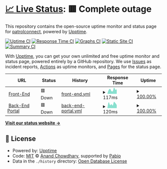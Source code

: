 # [📈 Live Status](https://patrolconnect.github.io/upptime): <!--live status--> **🟥 Complete outage**

This repository contains the open-source uptime monitor and status page for [patrolconnect](https://patrolconnect.github.io/upptime), powered by [Upptime](https://github.com/upptime/upptime).

[![Uptime CI](https://github.com/patrolconnect/upptime/workflows/Uptime%20CI/badge.svg)](https://github.com/patrolconnect/upptime/actions?query=workflow%3A%22Uptime+CI%22)
[![Response Time CI](https://github.com/patrolconnect/upptime/workflows/Response%20Time%20CI/badge.svg)](https://github.com/patrolconnect/upptime/actions?query=workflow%3A%22Response+Time+CI%22)
[![Graphs CI](https://github.com/patrolconnect/upptime/workflows/Graphs%20CI/badge.svg)](https://github.com/patrolconnect/upptime/actions?query=workflow%3A%22Graphs+CI%22)
[![Static Site CI](https://github.com/patrolconnect/upptime/workflows/Static%20Site%20CI/badge.svg)](https://github.com/patrolconnect/upptime/actions?query=workflow%3A%22Static+Site+CI%22)
[![Summary CI](https://github.com/patrolconnect/upptime/workflows/Summary%20CI/badge.svg)](https://github.com/patrolconnect/upptime/actions?query=workflow%3A%22Summary+CI%22)

With [Upptime](https://upptime.js.org), you can get your own unlimited and free uptime monitor and status page, powered entirely by a GitHub repository. We use [Issues](https://github.com/patrolconnect/upptime/issues) as incident reports, [Actions](https://github.com/patrolconnect/upptime/actions) as uptime monitors, and [Pages](https://patrolconnect.github.io/upptime) for the status page.

<!--start: status pages-->
<!-- This summary is generated by Upptime (https://github.com/upptime/upptime) -->
<!-- Do not edit this manually, your changes will be overwritten -->
<!-- prettier-ignore -->
| URL | Status | History | Response Time | Uptime |
| --- | ------ | ------- | ------------- | ------ |
| <img alt="" src="https://icons.duckduckgo.com/ip3/info.patrol-connect.com.ico" height="13"> [Front-End](https://info.patrol-connect.com) | 🟥 Down | [front-end.yml](https://github.com/patrolconnect/upptime/commits/HEAD/history/front-end.yml) | <details><summary><img alt="Response time graph" src="./graphs/front-end/response-time-week.png" height="20"> 117ms</summary><br><a href="https://patrolconnect.github.io/upptime/history/front-end"><img alt="Response time 121" src="https://img.shields.io/endpoint?url=https%3A%2F%2Fraw.githubusercontent.com%2Fpatrolconnect%2Fupptime%2FHEAD%2Fapi%2Ffront-end%2Fresponse-time.json"></a><br><a href="https://patrolconnect.github.io/upptime/history/front-end"><img alt="24-hour response time 127" src="https://img.shields.io/endpoint?url=https%3A%2F%2Fraw.githubusercontent.com%2Fpatrolconnect%2Fupptime%2FHEAD%2Fapi%2Ffront-end%2Fresponse-time-day.json"></a><br><a href="https://patrolconnect.github.io/upptime/history/front-end"><img alt="7-day response time 117" src="https://img.shields.io/endpoint?url=https%3A%2F%2Fraw.githubusercontent.com%2Fpatrolconnect%2Fupptime%2FHEAD%2Fapi%2Ffront-end%2Fresponse-time-week.json"></a><br><a href="https://patrolconnect.github.io/upptime/history/front-end"><img alt="30-day response time 120" src="https://img.shields.io/endpoint?url=https%3A%2F%2Fraw.githubusercontent.com%2Fpatrolconnect%2Fupptime%2FHEAD%2Fapi%2Ffront-end%2Fresponse-time-month.json"></a><br><a href="https://patrolconnect.github.io/upptime/history/front-end"><img alt="1-year response time 121" src="https://img.shields.io/endpoint?url=https%3A%2F%2Fraw.githubusercontent.com%2Fpatrolconnect%2Fupptime%2FHEAD%2Fapi%2Ffront-end%2Fresponse-time-year.json"></a></details> | <details><summary><a href="https://patrolconnect.github.io/upptime/history/front-end">100.00%</a></summary><a href="https://patrolconnect.github.io/upptime/history/front-end"><img alt="All-time uptime 100.00%" src="https://img.shields.io/endpoint?url=https%3A%2F%2Fraw.githubusercontent.com%2Fpatrolconnect%2Fupptime%2FHEAD%2Fapi%2Ffront-end%2Fuptime.json"></a><br><a href="https://patrolconnect.github.io/upptime/history/front-end"><img alt="24-hour uptime 100.00%" src="https://img.shields.io/endpoint?url=https%3A%2F%2Fraw.githubusercontent.com%2Fpatrolconnect%2Fupptime%2FHEAD%2Fapi%2Ffront-end%2Fuptime-day.json"></a><br><a href="https://patrolconnect.github.io/upptime/history/front-end"><img alt="7-day uptime 100.00%" src="https://img.shields.io/endpoint?url=https%3A%2F%2Fraw.githubusercontent.com%2Fpatrolconnect%2Fupptime%2FHEAD%2Fapi%2Ffront-end%2Fuptime-week.json"></a><br><a href="https://patrolconnect.github.io/upptime/history/front-end"><img alt="30-day uptime 100.00%" src="https://img.shields.io/endpoint?url=https%3A%2F%2Fraw.githubusercontent.com%2Fpatrolconnect%2Fupptime%2FHEAD%2Fapi%2Ffront-end%2Fuptime-month.json"></a><br><a href="https://patrolconnect.github.io/upptime/history/front-end"><img alt="1-year uptime 100.00%" src="https://img.shields.io/endpoint?url=https%3A%2F%2Fraw.githubusercontent.com%2Fpatrolconnect%2Fupptime%2FHEAD%2Fapi%2Ffront-end%2Fuptime-year.json"></a></details>
| <img alt="" src="https://icons.duckduckgo.com/ip3/www.patrol-connect.com.ico" height="13"> [Back-End Portal](https://www.patrol-connect.com) | 🟥 Down | [back-end-portal.yml](https://github.com/patrolconnect/upptime/commits/HEAD/history/back-end-portal.yml) | <details><summary><img alt="Response time graph" src="./graphs/back-end-portal/response-time-week.png" height="20"> 120ms</summary><br><a href="https://patrolconnect.github.io/upptime/history/back-end-portal"><img alt="Response time 114" src="https://img.shields.io/endpoint?url=https%3A%2F%2Fraw.githubusercontent.com%2Fpatrolconnect%2Fupptime%2FHEAD%2Fapi%2Fback-end-portal%2Fresponse-time.json"></a><br><a href="https://patrolconnect.github.io/upptime/history/back-end-portal"><img alt="24-hour response time 87" src="https://img.shields.io/endpoint?url=https%3A%2F%2Fraw.githubusercontent.com%2Fpatrolconnect%2Fupptime%2FHEAD%2Fapi%2Fback-end-portal%2Fresponse-time-day.json"></a><br><a href="https://patrolconnect.github.io/upptime/history/back-end-portal"><img alt="7-day response time 120" src="https://img.shields.io/endpoint?url=https%3A%2F%2Fraw.githubusercontent.com%2Fpatrolconnect%2Fupptime%2FHEAD%2Fapi%2Fback-end-portal%2Fresponse-time-week.json"></a><br><a href="https://patrolconnect.github.io/upptime/history/back-end-portal"><img alt="30-day response time 113" src="https://img.shields.io/endpoint?url=https%3A%2F%2Fraw.githubusercontent.com%2Fpatrolconnect%2Fupptime%2FHEAD%2Fapi%2Fback-end-portal%2Fresponse-time-month.json"></a><br><a href="https://patrolconnect.github.io/upptime/history/back-end-portal"><img alt="1-year response time 114" src="https://img.shields.io/endpoint?url=https%3A%2F%2Fraw.githubusercontent.com%2Fpatrolconnect%2Fupptime%2FHEAD%2Fapi%2Fback-end-portal%2Fresponse-time-year.json"></a></details> | <details><summary><a href="https://patrolconnect.github.io/upptime/history/back-end-portal">100.00%</a></summary><a href="https://patrolconnect.github.io/upptime/history/back-end-portal"><img alt="All-time uptime 100.00%" src="https://img.shields.io/endpoint?url=https%3A%2F%2Fraw.githubusercontent.com%2Fpatrolconnect%2Fupptime%2FHEAD%2Fapi%2Fback-end-portal%2Fuptime.json"></a><br><a href="https://patrolconnect.github.io/upptime/history/back-end-portal"><img alt="24-hour uptime 100.00%" src="https://img.shields.io/endpoint?url=https%3A%2F%2Fraw.githubusercontent.com%2Fpatrolconnect%2Fupptime%2FHEAD%2Fapi%2Fback-end-portal%2Fuptime-day.json"></a><br><a href="https://patrolconnect.github.io/upptime/history/back-end-portal"><img alt="7-day uptime 100.00%" src="https://img.shields.io/endpoint?url=https%3A%2F%2Fraw.githubusercontent.com%2Fpatrolconnect%2Fupptime%2FHEAD%2Fapi%2Fback-end-portal%2Fuptime-week.json"></a><br><a href="https://patrolconnect.github.io/upptime/history/back-end-portal"><img alt="30-day uptime 100.00%" src="https://img.shields.io/endpoint?url=https%3A%2F%2Fraw.githubusercontent.com%2Fpatrolconnect%2Fupptime%2FHEAD%2Fapi%2Fback-end-portal%2Fuptime-month.json"></a><br><a href="https://patrolconnect.github.io/upptime/history/back-end-portal"><img alt="1-year uptime 100.00%" src="https://img.shields.io/endpoint?url=https%3A%2F%2Fraw.githubusercontent.com%2Fpatrolconnect%2Fupptime%2FHEAD%2Fapi%2Fback-end-portal%2Fuptime-year.json"></a></details>

<!--end: status pages-->

[**Visit our status website →**](https://patrolconnect.github.io/upptime)

## 📄 License

- Powered by: [Upptime](https://github.com/upptime/upptime)
- Code: [MIT](./LICENSE) © [Anand Chowdhary](https://anandchowdhary.com), supported by [Pabio](https://pabio.com)
- Data in the `./history` directory: [Open Database License](https://opendatacommons.org/licenses/odbl/1-0/)
